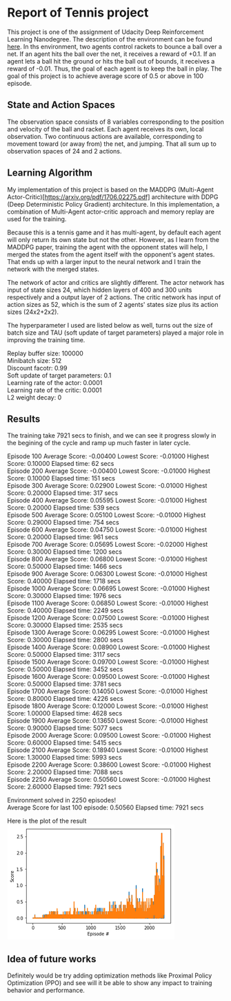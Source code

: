 # Report of Tennis project

This project is one of the assignment of Udacity Deep Reinforcement Learning Nanodegree. The description of the environment can be found [here](https://github.com/Unity-Technologies/ml-agents/blob/master/docs/Learning-Environment-Examples.md#tennis). In ths environment, two agents control rackets to bounce a ball over a net. If an agent hits the ball over the net, it receives a reward of +0.1. If an agent lets a ball hit the ground or hits the ball out of bounds, it receives a reward of -0.01. Thus, the goal of each agent is to keep the ball in play. The goal of this project is to achieve average score of 0.5 or above in 100 episode.

## State and Action Spaces
The observation space consists of 8 variables corresponding to the position and velocity of the ball and racket. Each agent receives its own, local observation. Two continuous actions are available, corresponding to movement toward (or away from) the net, and jumping. That all sum up to observation spaces of 24 and 2 actions.

## Learning Algorithm
My implementation of this project is based on the MADDPG (Multi-Agent Actor-Critic)[https://arxiv.org/pdf/1706.02275.pdf] architecture with DDPG (Deep Deterministic Policy Gradient) architecture. In this implementation, a combination of Multi-Agent actor-critic approach and memory replay are used for the training.

Because this is a tennis game and it has multi-agent, by default each agent will only return its own state but not the other. However, as I learn from the MADDPG paper, training the agent with the opponent states will help, I merged the states from the agent itself with the opponent's agent states. That ends up with a larger input to the neural network and I train the network with the merged states. 

The network of actor and critics are slightly different. The actor network has input of state sizes 24, which hidden layers of 400 and 300 units respectively and a output layer of 2 actions. The critic network has input of action sizes as 52, which is the sum of 2 agents' states size plus its action sizes (24x2+2x2). 

The hyperparameter I used are listed below as well, turns out the size of batch size and TAU (soft update of target parameters) played a major role in improving the training time.

Replay buffer size: 100000  
Minibatch size: 512  
Discount facotr: 0.99  
Soft update of target parameters: 0.1  
Learning rate of the actor: 0.0001  
Learning rate of the critic: 0.0001  
L2 weight decay: 0  

## Results
The training take 7921 secs to finish, and we can see it progress slowly in the begining of the cycle and ramp up much faster in later cycle.

Episode 100	Average Score: -0.00400 Lowest Score: -0.01000 Highest Score: 0.10000 Elapsed time: 62 secs  
Episode 200	Average Score: -0.00400 Lowest Score: -0.01000 Highest Score: 0.10000 Elapsed time: 151 secs  
Episode 300	Average Score: 0.02900 Lowest Score: -0.01000 Highest Score: 0.20000 Elapsed time: 317 secs  
Episode 400	Average Score: 0.05595 Lowest Score: -0.01000 Highest Score: 0.20000 Elapsed time: 539 secs  
Episode 500	Average Score: 0.05100 Lowest Score: -0.01000 Highest Score: 0.29000 Elapsed time: 754 secs  
Episode 600	Average Score: 0.04750 Lowest Score: -0.01000 Highest Score: 0.20000 Elapsed time: 961 secs  
Episode 700	Average Score: 0.05695 Lowest Score: -0.02000 Highest Score: 0.30000 Elapsed time: 1200 secs  
Episode 800	Average Score: 0.06800 Lowest Score: -0.01000 Highest Score: 0.50000 Elapsed time: 1466 secs  
Episode 900	Average Score: 0.06300 Lowest Score: -0.01000 Highest Score: 0.40000 Elapsed time: 1718 secs  
Episode 1000	Average Score: 0.06695 Lowest Score: -0.01000 Highest Score: 0.30000 Elapsed time: 1976 secs  
Episode 1100	Average Score: 0.06850 Lowest Score: -0.01000 Highest Score: 0.40000 Elapsed time: 2249 secs  
Episode 1200	Average Score: 0.07500 Lowest Score: -0.01000 Highest Score: 0.30000 Elapsed time: 2535 secs  
Episode 1300	Average Score: 0.06295 Lowest Score: -0.01000 Highest Score: 0.30000 Elapsed time: 2800 secs  
Episode 1400	Average Score: 0.08900 Lowest Score: -0.01000 Highest Score: 0.50000 Elapsed time: 3117 secs  
Episode 1500	Average Score: 0.09700 Lowest Score: -0.01000 Highest Score: 0.50000 Elapsed time: 3452 secs  
Episode 1600	Average Score: 0.09500 Lowest Score: -0.01000 Highest Score: 0.50000 Elapsed time: 3781 secs  
Episode 1700	Average Score: 0.14050 Lowest Score: -0.01000 Highest Score: 0.80000 Elapsed time: 4226 secs  
Episode 1800	Average Score: 0.12000 Lowest Score: -0.01000 Highest Score: 1.00000 Elapsed time: 4628 secs  
Episode 1900	Average Score: 0.13650 Lowest Score: -0.01000 Highest Score: 0.90000 Elapsed time: 5077 secs  
Episode 2000	Average Score: 0.09500 Lowest Score: -0.01000 Highest Score: 0.60000 Elapsed time: 5415 secs  
Episode 2100	Average Score: 0.18940 Lowest Score: -0.01000 Highest Score: 1.30000 Elapsed time: 5993 secs  
Episode 2200	Average Score: 0.38600 Lowest Score: -0.01000 Highest Score: 2.20000 Elapsed time: 7088 secs  
Episode 2250	Average Score: 0.50560 Lowest Score: -0.01000 Highest Score: 2.60000 Elapsed time: 7921 secs  

Environment solved in 2250 episodes!  
Average Score for last 100 episode: 0.50560 Elapsed time: 7921 secs  

Here is the plot of the result
![training_result](https://github.com/phchoi/drlnd-tennis/blob/master/training_result.png)

## Idea of future works
Definitely would be try adding optimization methods like Proximal Policy Optimization (PPO) and see will it be able to show any impact to training behavior and performance. 
